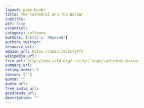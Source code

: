 ```yaml
---
layout: page-books
title: The Cathedral And The Bazaar
subtitle: 
atf: true
essential: 
category: software
authors: ['Eric S. Raymond']
authors_twitter: 
resource_url: 
amazon_url: https://amzn.to/3cTjFfA
wikipedia_url: 
free_url: http://www.catb.org/~esr/writings/cathedral-bazaar
summary_url: 
rating_order: 8
lesson: ['']
quote: ""
audio_url: 
free_audio_url: 
goodreads_url: 
description: ""
---
```

